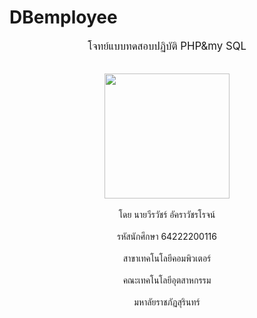 # DBemployee

<div id="header" align="center">
  <big>โจทย์แบบทดสอบปฏิบัติ PHP&amp;my SQL</big>
  <br></br>
  <br><img src="https://pbs.twimg.com/media/DxERDA9VsAA5ABO.jpg" width="200"/></br>
  <br>โดย นายวีรวัชร์ อัคราวัชรโรจน์</br>
<br>รหัสนักศึกษา 64222200116</br>
<br>สาขาเทคโนโลยีคอมพิวเตอร์</br>
<br>คณะเทคโนโลยีอุตสาหกรรม</br>
<br>มหาลัยราชภัฏสุรินทร์</br>
</div>

